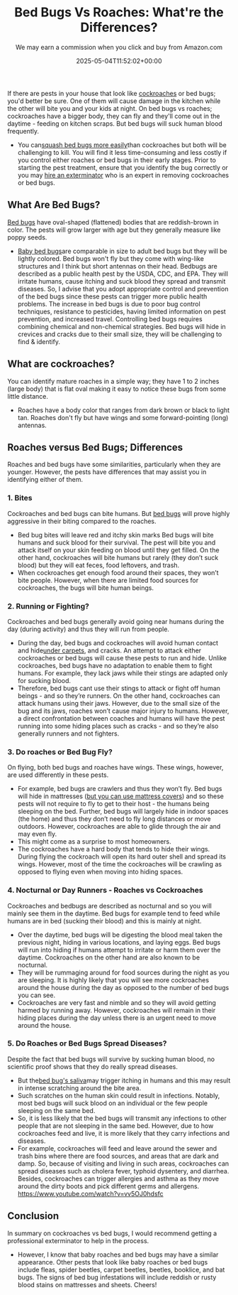 ﻿---
author: We may earn a commission when you click and buy from Amazon.com
layout: post
title: 'Bed Bugs Vs Roaches: What''re the Differences?'
date: '2025-05-04T11:52:02+00:00'
categories:
- Bed Bugs
- Guide
tags: []
slug: /bed-bugs-vs-roaches/
lastmod: 2025-05-07T12:21:23+03:00
---

If there are pests in your house that look like
[cockroaches](https://pestpolicy.com/best-fogger-for-roaches/)
or bed bugs; you'd better be sure.
One of them will cause damage in the kitchen while the other will bite you and your kids at night.
On bed bugs vs roaches; cockroaches have a bigger body, they can fly and they'll come out in the daytime - feeding on kitchen scraps. But bed bugs will suck human blood frequently.
- You can[squash bed bugs more easily](https://pestpolicy.com/what-happens-when-you-squish-a-bed-bug/)than cockroaches but both will be challenging to kill.
You will find it less time-consuming and less costly if you control either roaches or bed bugs in their early stages.
Prior to starting the pest treatment, ensure that you identify the bug correctly or you may
[hire an exterminator](https://pestpolicy.com/pest-control-near-me/)
who is an expert in removing cockroaches or bed bugs.
## What Are Bed Bugs?
[Bed bugs](https://www.epa.gov/bedbugs/introduction-bed-bugs)
have oval-shaped (flattened) bodies that are reddish-brown in color.
The pests will grow larger with age but they generally measure like poppy seeds.
- [Baby bed bugs](https://pestpolicy.com/baby-bed-bugs/)are comparable in size to adult bed bugs but they will be lightly colored.
Bed bugs won't fly but they come with wing-like structures and I think but short antennas on their head.
Bedbugs are described as a public health pest by the USDA, CDC, and EPA. They will irritate humans, cause itching and suck blood they spread and transmit diseases.
So, I advise that you adopt appropriate control and prevention of the bed bugs since these pests can trigger more public health problems.
The increase in bed bugs is due to poor bug control techniques, resistance to pesticides, having limited information on pest prevention, and increased travel.
Controlling bed bugs requires combining chemical and non-chemical strategies.
Bed bugs will hide in crevices and cracks due to their small size, they will be challenging to find & identify.
## What are cockroaches?
You can identify mature roaches in a simple way; they have 1 to 2 inches (large body) that is flat oval making it easy to notice these bugs from some little distance.
- Roaches have a body color that ranges from dark brown or black to light tan. Roaches don't fly but have wings and some forward-pointing (long) antennas.
## Roaches versus Bed Bugs; Differences
Roaches and bed bugs have some similarities, particularly when they are younger.
However, the pests have differences that may assist you in identifying either of them.
### 1. Bites
Cockroaches and bed bugs can bite humans. But
[bed bugs](https://pestpolicy.com/how-to-get-rid-of-fleas-in-bed/)
will prove highly aggressive in their biting compared to the roaches.
- Bed bug bites will leave red and itchy skin marks
Bed bugs will bite humans and suck blood for their survival. The pest will bite you and attack itself on your skin feeding on blood until they get filled.
On the other hand, cockroaches will bite humans but rarely (they don’t suck blood) but they will eat feces, food leftovers, and trash.
- When cockroaches get enough food around their spaces, they won’t bite people. However, when there are limited food sources for cockroaches, the bugs will bite human beings.
### 2. Running or Fighting?
Cockroaches and bed bugs generally avoid going near humans during the day (during activity) and thus they will run from people.
- During the day, bed bugs and cockroaches will avoid human contact and hide[under carpets](https://pestpolicy.com/can-bed-bugs-live-in-carpet/), and cracks.
An attempt to attack either cockroaches or bed bugs will cause these pests to run and hide.
Unlike cockroaches, bed bugs have no adaptation to enable them to fight humans. For example, they lack jaws while their stings are adapted only for sucking blood.
- Therefore, bed bugs cant use their stings to attack or fight off human beings - and so they’re runners.
On the other hand, cockroaches can attack humans using their jaws. However, due to the small size of the bug and its jaws, roaches won’t cause major injury to humans.
However, a direct confrontation between coaches and humans will have the pest running into some hiding places such as cracks - and so they’re also generally runners and not fighters.
### 3. Do roaches or Bed Bug Fly?
On flying, both bed bugs and roaches have wings. These wings, however, are used differently in these pests.
- For example, bed bugs are crawlers and thus they won’t fly. Bed bugs will hide in mattresses ([but you can use mattress covers](https://pestpolicy.com/best-bed-bug-mattress-encasements/)) and so these pests will not require to fly to get to their host - the humans being sleeping on the bed.
Further, bed bugs will largely hide in indoor spaces (the home) and thus they don’t need to fly long distances or move outdoors.
However, cockroaches are able to glide through the air and may even fly.
- This might come as a surprise to most homeowners.
- The cockroaches have a hard body that tends to hide their wings.
During flying the cockroach will open its hard outer shell and spread its wings.
However, most of the time the cockroaches will be crawling as opposed to flying even when moving into hiding spaces.
### 4. Nocturnal or Day Runners - Roaches vs Cockroaches
Cockroaches and bedbugs are described as nocturnal and so you will mainly see them in the daytime.
Bed bugs for example tend to feed while humans are in bed (sucking their blood) and this is mainly at night.
- Over the daytime, bed bugs will be digesting the blood meal taken the previous night, hiding in various locations, and laying eggs.
Bed bugs will run into hiding if humans attempt to irritate or harm them over the daytime.
Cockroaches on the other hand are also known to be nocturnal.
- They will be rummaging around for food sources during the night as you are sleeping.
It is highly likely that you will see more cockroaches around the house during the day as opposed to the number of bed bugs you can see.
- Cockroaches are very fast and nimble and so they will avoid getting harmed by running away.
However, cockroaches will remain in their hiding places during the day unless there is an urgent need to move around the house.
### 5. Do Roaches or Bed Bugs Spread Diseases?
Despite the fact that bed bugs will survive by sucking human blood, no scientific proof shows that they do really spread diseases.
- But the[bed bug's saliva](https://pestpolicy.com/how-long-do-bed-bug-bites-last/)may trigger itching in humans and this may result in intense scratching around the bite area.
- Such scratches on the human skin could result in infections.
Notably, most bed bugs will suck blood on an individual or the few people sleeping on the same bed.
- So, it is less likely that the bed bugs will transmit any infections to other people that are not sleeping in the same bed.
However, due to how cockroaches feed and live, it is more likely that they carry infections and diseases.
- For example, cockroaches will feed and leave around the sewer and trash bins where there are food sources, and areas that are dark and damp.
So, because of visiting and living in such areas, cockroaches can spread diseases such as cholera fever, typhoid dysentery, and diarrhea.
Besides, cockroaches can trigger allergies and asthma as they move around the dirty boots and pick different germs and allergens.
https://www.youtube.com/watch?v=vv5OJ0hdsfc
## Conclusion
In summary on cockroaches vs bed bugs, I would recommend getting a professional exterminator to help in the process.
- However, I know that baby roaches and bed bugs may have a similar appearance.
Other pests that look like baby roaches or bed bugs include fleas, spider beetles, carpet beetles, beetles, booklice, and bat bugs.
The signs of bed bug infestations will include reddish or rusty blood stains on mattresses and sheets.
Cheers!